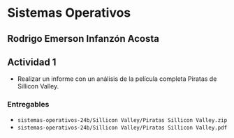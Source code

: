 # Sistemas Operativos

## Rodrigo Emerson Infanzón Acosta
  
## Actividad 1
- Realizar un informe con un análisis de la película completa Piratas de Sillicon Valley.
  
### Entregables
- `sistemas-operativos-24b/Sillicon Valley/Piratas Sillicon Valley.zip`
- `sistemas-operativos-24b/Sillicon Valley/Piratas Sillicon Valley.pdf`

